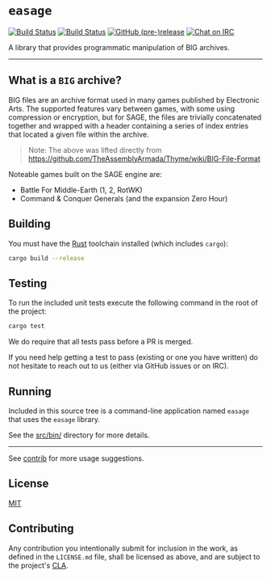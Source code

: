 # `easage`

[![Build Status](https://travis-ci.org/Phrohdoh/easage.svg?branch=master)](https://travis-ci.org/Phrohdoh/easage) [![Build Status](https://ci.appveyor.com/api/projects/status/github/Phrohdoh/easage?branch=master&svg=true)](https://ci.appveyor.com/project/Phrohdoh/easage) [![GitHub (pre-)release](https://img.shields.io/github/release/Phrohdoh/easage/all.svg)](https://github.com/Phrohdoh/easage/releases) [![Chat on IRC](https://img.shields.io/badge/irc-%23orcaware%20on%20freenode-brightgreen.svg)](https://kiwiirc.com/client/irc.freenode.net/#orcaware)

A library that provides programmatic manipulation of BIG archives.

---

## What is a `BIG` archive?

BIG files are an archive format used in many games published by Electronic Arts.
The supported features vary between games, with some using compression or
encryption, but for SAGE, the files are trivially concatenated together and
wrapped with a header containing a series of index entries that located a given
file within the archive.

> Note: The above was lifted directly from https://github.com/TheAssemblyArmada/Thyme/wiki/BIG-File-Format

Noteable games built on the SAGE engine are:
* Battle For Middle-Earth (1, 2, RotWK)
* Command & Conquer Generals (and the expansion Zero Hour)

## Building

You must have the [Rust](https://rust-lang.org) toolchain installed (which includes `cargo`):

```sh
cargo build --release
```

## Testing

To run the included unit tests execute the following command in the root of the project:

```sh
cargo test
```

We do require that all tests pass before a PR is merged.

If you need help getting a test to pass (existing or one you have written) do not hesitate to reach out to us (either via GitHub issues or on IRC).

## Running

Included in this source tree is a command-line application named `easage` that uses the `easage` library.

See the [src/bin/](./src/bin/) directory for more details.

---

See [contrib](https://github.com/Phrohdoh/easage/tree/master/contrib) for more usage suggestions.

## License

[MIT](LICENSE.md)

## Contributing

Any contribution you intentionally submit for inclusion in the work, as defined
in the `LICENSE.md` file, shall be licensed as above, and are subject to the
project's [CLA](https://gist.github.com/Phrohdoh/d402395a3d8c453e4399f7ae345c0d72).